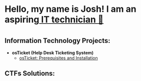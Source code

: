 <h1> Hello, my name is Josh! I am an aspiring<a href="https://www.linkedin.com/in/jgomez2126"> IT technician 👋</a> <h1>


<h2> Information Technology Projects: </h2>

 - <b> osTicket (Help Desk Ticketing System) </b>
   - [osTicket: Prerequisites and Installation](https://github.com/jrgomez21/osticket-prereqs-1)




<h2> CTFs Solutions: <h2>


